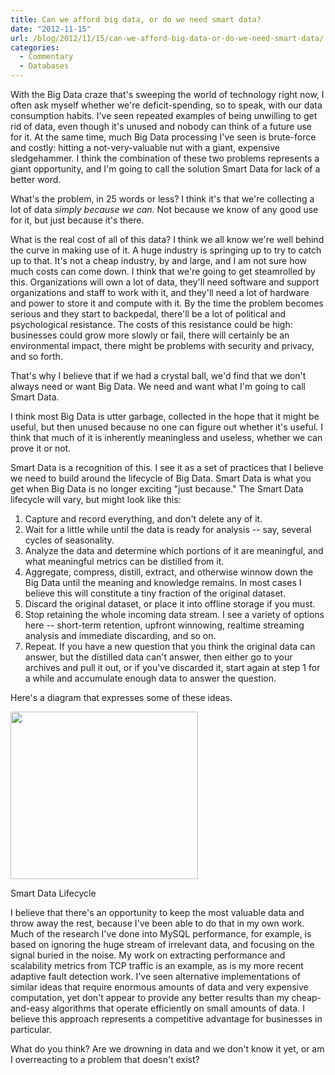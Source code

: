 ```yaml
---
title: Can we afford big data, or do we need smart data?
date: "2012-11-15"
url: /blog/2012/11/15/can-we-afford-big-data-or-do-we-need-smart-data/
categories:
  - Commentary
  - Databases
---
```

With the Big Data craze that's sweeping the world of technology right now, I often ask myself whether we're deficit-spending, so to speak, with our data consumption habits. I've seen repeated examples of being unwilling to get rid of data, even though it's unused and nobody can think of a future use for it. At the same time, much Big Data processing I've seen is brute-force and costly: hitting a not-very-valuable nut with a giant, expensive sledgehammer. I think the combination of these two problems represents a giant opportunity, and I'm going to call the solution Smart Data for lack of a better word.

What's the problem, in 25 words or less? I think it's that we're collecting a lot of data *simply because we can*. Not because we know of any good use for it, but just because it's there.

What is the real cost of all of this data? I think we all know we're well behind the curve in making use of it. A huge industry is springing up to try to catch up to that. It's not a cheap industry, by and large, and I am not sure how much costs can come down. I think that we're going to get steamrolled by this. Organizations will own a lot of data, they'll need software and support organizations and staff to work with it, and they'll need a lot of hardware and power to store it and compute with it. By the time the problem becomes serious and they start to backpedal, there'll be a lot of political and psychological resistance. The costs of this resistance could be high: businesses could grow more slowly or fail, there will certainly be an environmental impact, there might be problems with security and privacy, and so forth.

That's why I believe that if we had a crystal ball, we'd find that we don't always need or want Big Data. We need and want what I'm going to call Smart Data.

I think most Big Data is utter garbage, collected in the hope that it might be useful, but then unused because no one can figure out whether it's useful. I think that much of it is inherently meaningless and useless, whether we can prove it or not.

Smart Data is a recognition of this. I see it as a set of practices that I believe we need to build around the lifecycle of Big Data. Smart Data is what you get when Big Data is no longer exciting "just because." The Smart Data lifecycle will vary, but might look like this:

1.  Capture and record everything, and don't delete any of it.
2.  Wait for a little while until the data is ready for analysis -- say, several cycles of seasonality.
3.  Analyze the data and determine which portions of it are meaningful, and what meaningful metrics can be distilled from it.
4.  Aggregate, compress, distill, extract, and otherwise winnow down the Big Data until the meaning and knowledge remains. In most cases I believe this will constitute a tiny fraction of the original dataset.
5.  Discard the original dataset, or place it into offline storage if you must.
6.  Stop retaining the whole incoming data stream. I see a variety of options here -- short-term retention, upfront winnowing, realtime streaming analysis and immediate discarding, and so on.
7.  Repeat. If you have a new question that you think the original data can answer, but the distilled data can't answer, then either go to your archives and pull it out, or if you've discarded it, start again at step 1 for a while and accumulate enough data to answer the question.

Here's a diagram that expresses some of these ideas.

<div id="attachment_2961" class="wp-caption aligncenter" style="width: 310px">
  <img src="/media/2012/11/smart-data-lifecycle-300x268.png" alt="" title="smart-data-lifecycle" width="300" height="268" class="size-medium wp-image-2961" /><p class="wp-caption-text">
    Smart Data Lifecycle
  </p>
</div>

I believe that there's an opportunity to keep the most valuable data and throw away the rest, because I've been able to do that in my own work. Much of the research I've done into MySQL performance, for example, is based on ignoring the huge stream of irrelevant data, and focusing on the signal buried in the noise. My work on extracting performance and scalability metrics from TCP traffic is an example, as is my more recent adaptive fault detection work. I've seen alternative implementations of similar ideas that require enormous amounts of data and very expensive computation, yet don't appear to provide any better results than my cheap-and-easy algorithms that operate efficiently on small amounts of data. I believe this approach represents a competitive advantage for businesses in particular.

What do you think? Are we drowning in data and we don't know it yet, or am I overreacting to a problem that doesn't exist?
